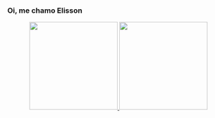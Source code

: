### Oi, me chamo Elisson

<div align="center">
  <a href="https://github.com/soullcake">
  <img height="200em" src="https://github-readme-stats.vercel.app/api?username=soullcake&show_icons=true&theme=dracula&include_all_commits=true&count_private=true&border_radius=10"/>
  <img height="200em" src="https://github-readme-stats.vercel.app/api/top-langs/?username=soullcake&count_private=true&hide=jupyter%20notebook,cmake,c%2B%2B&layout=compact&langs_count=7&theme=dracula&border_radius=10"/>
</div>



